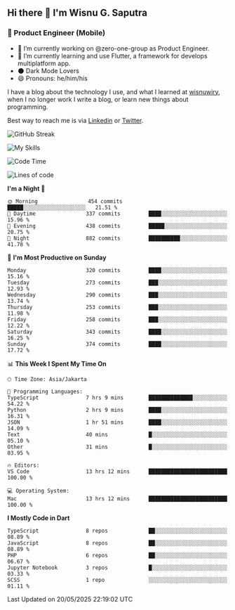 ## Hi there 👋 I'm Wisnu G. Saputra

### :mobile_phone_off: Product Engineer (Mobile)

- 🔭 I’m currently working on @zero-one-group as Product Engineer.
- 🌱 I’m currently learning and use Flutter, a framework for develops multiplatform app.
- 🌑 Dark Mode Lovers
- 😄 Pronouns: he/him/his

I have a blog about the technology I use, and what I learned at [wisnuwiry](https://wisnuwiry.space/), when I no longer work I write a blog, or learn new things about programming.

Best way to reach me is via [Linkedin](https://www.linkedin.com/in/wisnu-saputra/) or [Twitter](https://twitter.com/wisnuwiry).

![GitHub Streak](https://streak-stats.demolab.com?user=wisnuwiry&theme=dark&hide_border=true)

![My Skills](https://skillicons.dev/icons?i=dart,flutter,kotlin,swift,go,js,css,neovim,git,linux&perline=5)

<!--START_SECTION:waka-->
![Code Time](http://img.shields.io/badge/Code%20Time-1%2C892%20hrs%2017%20mins-blue)

![Lines of code](https://img.shields.io/badge/From%20Hello%20World%20I%27ve%20Written-4.0%20million%20lines%20of%20code-blue)

**I'm a Night 🦉** 

```text
🌞 Morning                454 commits         █████░░░░░░░░░░░░░░░░░░░░   21.51 % 
🌆 Daytime                337 commits         ████░░░░░░░░░░░░░░░░░░░░░   15.96 % 
🌃 Evening                438 commits         █████░░░░░░░░░░░░░░░░░░░░   20.75 % 
🌙 Night                  882 commits         ██████████░░░░░░░░░░░░░░░   41.78 % 
```
📅 **I'm Most Productive on Sunday** 

```text
Monday                   320 commits         ████░░░░░░░░░░░░░░░░░░░░░   15.16 % 
Tuesday                  273 commits         ███░░░░░░░░░░░░░░░░░░░░░░   12.93 % 
Wednesday                290 commits         ███░░░░░░░░░░░░░░░░░░░░░░   13.74 % 
Thursday                 253 commits         ███░░░░░░░░░░░░░░░░░░░░░░   11.98 % 
Friday                   258 commits         ███░░░░░░░░░░░░░░░░░░░░░░   12.22 % 
Saturday                 343 commits         ████░░░░░░░░░░░░░░░░░░░░░   16.25 % 
Sunday                   374 commits         ████░░░░░░░░░░░░░░░░░░░░░   17.72 % 
```


📊 **This Week I Spent My Time On** 

```text
🕑︎ Time Zone: Asia/Jakarta

💬 Programming Languages: 
TypeScript               7 hrs 9 mins        ██████████████░░░░░░░░░░░   54.22 % 
Python                   2 hrs 9 mins        ████░░░░░░░░░░░░░░░░░░░░░   16.31 % 
JSON                     1 hr 51 mins        ████░░░░░░░░░░░░░░░░░░░░░   14.09 % 
Text                     40 mins             █░░░░░░░░░░░░░░░░░░░░░░░░   05.10 % 
Other                    31 mins             █░░░░░░░░░░░░░░░░░░░░░░░░   03.95 % 

🔥 Editors: 
VS Code                  13 hrs 12 mins      █████████████████████████   100.00 % 

💻 Operating System: 
Mac                      13 hrs 12 mins      █████████████████████████   100.00 % 
```

**I Mostly Code in Dart** 

```text
TypeScript               8 repos             ██░░░░░░░░░░░░░░░░░░░░░░░   08.89 % 
JavaScript               8 repos             ██░░░░░░░░░░░░░░░░░░░░░░░   08.89 % 
PHP                      6 repos             ██░░░░░░░░░░░░░░░░░░░░░░░   06.67 % 
Jupyter Notebook         3 repos             █░░░░░░░░░░░░░░░░░░░░░░░░   03.33 % 
SCSS                     1 repo              ░░░░░░░░░░░░░░░░░░░░░░░░░   01.11 % 
```




 Last Updated on 20/05/2025 22:19:02 UTC
<!--END_SECTION:waka-->
